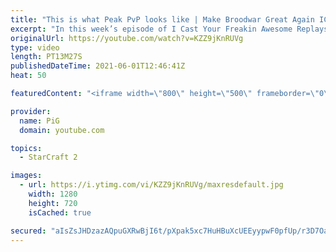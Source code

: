 ```yaml
---
title: "This is what Peak PvP looks like | Make Broodwar Great Again ICYFAR G3"
excerpt: "In this week’s episode of I Cast Your Freakin Awesome Replays (ICYFAR) players sent in their replays where they were they may only take 1 gas at each base, no warpgate, no reactors and no queens.  Invisible Man - Use cloaked units to spook your opponent. Send submissions to fluxiorsc@gmail.com as attachment"
originalUrl: https://youtube.com/watch?v=KZZ9jKnRUVg
type: video
length: PT13M27S
publishedDateTime: 2021-06-01T12:46:41Z
heat: 50

featuredContent: "<iframe width=\"800\" height=\"500\" frameborder=\"0\" src=\"https://www.youtube.com/embed/KZZ9jKnRUVg\" allow=\"accelerometer; autoplay; encrypted-media; gyroscope; picture-in-picture\" allowfullscreen></iframe>"

provider:
  name: PiG
  domain: youtube.com

topics:
  - StarCraft 2

images:
  - url: https://i.ytimg.com/vi/KZZ9jKnRUVg/maxresdefault.jpg
    width: 1280
    height: 720
    isCached: true

secured: "aIsZsJHDzazAQpuGXRwBjI6t/pXpak5xc7HuHBuXcUEEyypwF0pfUp/r3D7OalltbLGUo5oQdexX3gXWifBGzbxAOFdWXUBsZIRuUQFXxU4kvEoU2HrNerHC2ct0DB5UvQ2H4bbEQPQE+be/71cO/e/hFXeS/V6ATEQQ5CY7QgGcDzOszWCVtkRaZrPbRFHklkCjoUiALqBj1SObpxxqABMpQKxrlGEo9KnaPXQoD6GoGBc/AZLhxF80MQAOSWIGRXM0gotGGaKR6WgURQV6E4dM6iQdCO2GjFK/OC63s+QNXnUpUHIdI31H2J56WmOXujNt9lvcFGDo2iEs5QzR4b0M2M6rGuonwbzOMH0borh5MymPYhtcpU+ARi3v99FJbBs9/QCPAQlNm2qtqrwClF+OUy134kTwr+Otbh7tB90=;krAn6sqG0Wl/SoKxcF+/JA=="
---
```


